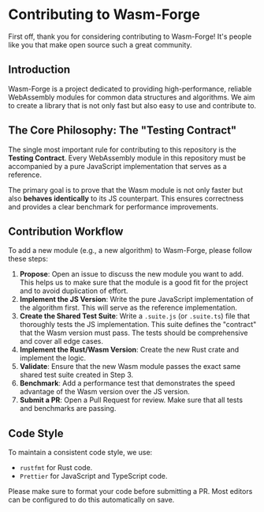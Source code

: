 # Contributing to Wasm-Forge

First off, thank you for considering contributing to Wasm-Forge! It's people like you that make open source such a great community.

## Introduction

Wasm-Forge is a project dedicated to providing high-performance, reliable WebAssembly modules for common data structures and algorithms. We aim to create a library that is not only fast but also easy to use and contribute to.

## The Core Philosophy: The "Testing Contract"

The single most important rule for contributing to this repository is the **Testing Contract**. Every WebAssembly module in this repository must be accompanied by a pure JavaScript implementation that serves as a reference.

The primary goal is to prove that the Wasm module is not only faster but also **behaves identically** to its JS counterpart. This ensures correctness and provides a clear benchmark for performance improvements.

## Contribution Workflow

To add a new module (e.g., a new algorithm) to Wasm-Forge, please follow these steps:

1.  **Propose**: Open an issue to discuss the new module you want to add. This helps us to make sure that the module is a good fit for the project and to avoid duplication of effort.
2.  **Implement the JS Version**: Write the pure JavaScript implementation of the algorithm first. This will serve as the reference implementation.
3.  **Create the Shared Test Suite**: Write a `.suite.js` (or `.suite.ts`) file that thoroughly tests the JS implementation. This suite defines the "contract" that the Wasm version must pass. The tests should be comprehensive and cover all edge cases.
4.  **Implement the Rust/Wasm Version**: Create the new Rust crate and implement the logic.
5.  **Validate**: Ensure that the new Wasm module passes the exact same shared test suite created in Step 3.
6.  **Benchmark**: Add a performance test that demonstrates the speed advantage of the Wasm version over the JS version.
7.  **Submit a PR**: Open a Pull Request for review. Make sure that all tests and benchmarks are passing.

## Code Style

To maintain a consistent code style, we use:

*   `rustfmt` for Rust code.
*   `Prettier` for JavaScript and TypeScript code.

Please make sure to format your code before submitting a PR. Most editors can be configured to do this automatically on save.
